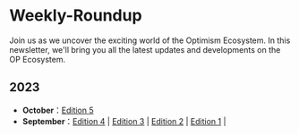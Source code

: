 # Weekly-Roundup

Join us as we uncover the exciting world of the Optimism Ecosystem. In this newsletter, we'll bring you all the latest updates and developments on the OP Ecosystem.

## 2023

- **October**：[Edition 5](docs/ed-5.md)
- **September**：[Edition 4](docs/ed-4.md) | [Edition 3](docs/ed-3.md) | [Edition 2](docs/ed-2.md) | [Edition 1](docs/ed-1.md) |
